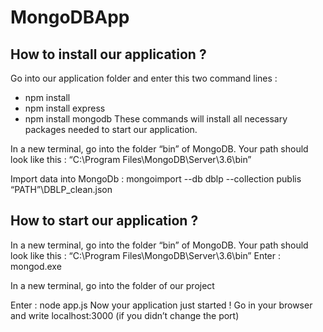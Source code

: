 # MongoDBApp

## How to install our application ?
Go into our application folder and enter this two command lines : 
* npm install
* npm install express
* npm install mongodb
These commands will install all necessary packages needed to start our application.

In a new terminal, go into the folder “bin” of MongoDB. Your path should look like this : “C:\Program Files\MongoDB\Server\3.6\bin”

Import data into MongoDb : mongoimport --db dblp --collection publis “PATH”\DBLP_clean.json


## How to start our application ? 
In a new terminal, go into the folder “bin” of MongoDB. Your path should look like this : “C:\Program Files\MongoDB\Server\3.6\bin”
Enter : mongod.exe

In a new terminal, go into the folder of our project

Enter : node app.js
Now your application just started ! 
Go in your browser and write localhost:3000 (if you didn’t change the port)
